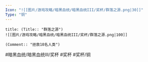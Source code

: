 ```yaml
---
Icon: "![[图片/游戏攻略/暗黑血统/暗黑血统III/奖杯/群落之源.png|30]]"
Type: "铜"
---
```

```ad-common-bronze-trophy
title: (Title:: "群落之源")
![[图片/游戏攻略/暗黑血统/暗黑血统III/奖杯/群落之源.png|100]]

(Comment:: "拯救10名人类")
```

#暗黑血统/暗黑血统III/奖杯 #奖杯 #奖杯/铜
